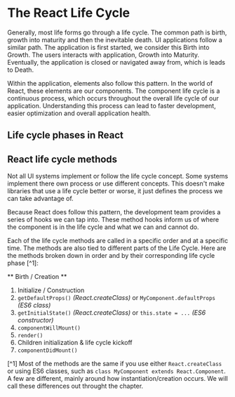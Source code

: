 # The React Life Cycle
 Generally, most life forms go through a life cycle. The common path is birth, growth into maturity and then the inevitable death. UI applications follow a similar path. The application is first started, we consider this Birth into Growth. The users interacts with application, Growth into Maturity. Eventually, the application is closed or navigated away from, which is leads to Death.
 
 Within the application, elements also follow this pattern. In the world of React, these elements are our components. The component life cycle is a continuous process, which occurs throughout the overall life cycle of our application. Understanding this process can lead to faster development, easier optimization and overall application health.
 
 ## Life cycle phases in React
 
 ## React life cycle methods
  Not all UI systems implement or follow the life cycle concept. Some systems implement there own process or use different concepts. This doesn't make libraries that use a life cycle better or worse, it just defines the process we can take advantage of.
  
  Because React does follow this pattern, the development team provides a series of hooks we can tap into. These method hooks inform us of where the component is in the life cycle and what we can and cannot do.
  
  Each of the life cycle methods are called in a specific order and at a specific time. The methods are also tied to different parts of the Life Cycle. Here are the methods broken down in order and by their corresponding life cycle phase [^1]:
  
  ** Birth / Creation **
  1. Initialize / Construction
  2. `getDefaultProps()` *(React.createClass)* or `MyComponent.defaultProps` *(ES6 class)*
  3. `getInitialState()` *(React.createClass)* or `this.state = ...` *(ES6 constructor)*
  4. `componentWillMount()`
  5. `render()`
  6. Children initialization & life cycle kickoff
  7. `componentDidMount()`
  
  [^1] Most of the methods are the same if you use either `React.createClass` or using ES6 classes, such as `class MyComponent extends React.Component`. A few are different, mainly around how instantiation/creation occurs. We will call these differences out throught the chapter.

